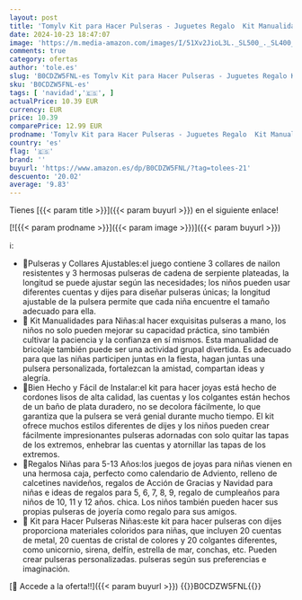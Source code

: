 ```yaml
---
layout: post
title: 'Tomylv Kit para Hacer Pulseras - Juguetes Regalo  Kit Manualidades para Niñas 5-13 Años  Fabricación Joyas para Navidad'
date: 2024-10-23 18:47:07
image: 'https://m.media-amazon.com/images/I/51Xv2JioL3L._SL500_._SL400_.jpg'
comments: true
category: ofertas
author: 'tole.es'
slug: 'B0CDZW5FNL-es Tomylv Kit para Hacer Pulseras - Juguetes Regalo Kit...'
sku: 'B0CDZW5FNL-es'
tags: [ 'navidad','🇪🇸', ]
actualPrice: 10.39 EUR
currency: EUR
price: 10.39
comparePrice: 12.99 EUR
prodname: 'Tomylv Kit para Hacer Pulseras - Juguetes Regalo  Kit Manualidades para Niñas 5-13 Años  Fabricación Joyas para Navidad'
country: 'es'
flag: '🇪🇸'
brand: ''
buyurl: 'https://www.amazon.es/dp/B0CDZW5FNL/?tag=tolees-21'
descuento: '20.02'
average: '9.83'
---
```


Tienes [{{< param title >}}]({{< param buyurl >}}) en el siguiente enlace!

[![{{< param prodname >}}]({{< param image >}})]({{< param buyurl >}})

ℹ️:

- 🌈Pulseras y Collares Ajustables:el juego contiene 3 collares de nailon resistentes y 3 hermosas pulseras de cadena de serpiente plateadas, la longitud se puede ajustar según las necesidades; los niños pueden usar diferentes cuentas y dijes para diseñar pulseras únicas; la longitud ajustable de la pulsera permite que cada niña encuentre el tamaño adecuado para ella.
- 🏰 Kit Manualidades para Niñas:al hacer exquisitas pulseras a mano, los niños no solo pueden mejorar su capacidad práctica, sino también cultivar la paciencia y la confianza en sí mismos. Esta manualidad de bricolaje también puede ser una actividad grupal divertida. Es adecuado para que las niñas participen juntas en la fiesta, hagan juntas una pulsera personalizada, fortalezcan la amistad, compartan ideas y alegría.
- 🐳Bien Hecho y Fácil de Instalar:el kit para hacer joyas está hecho de cordones lisos de alta calidad, las cuentas y los colgantes están hechos de un baño de plata duradero, no se decolora fácilmente, lo que garantiza que la pulsera se verá genial durante mucho tiempo. El kit ofrece muchos estilos diferentes de dijes y los niños pueden crear fácilmente impresionantes pulseras adornadas con solo quitar las tapas de los extremos, enhebrar las cuentas y atornillar las tapas de los extremos.
- 🎉Regalos Niñas para 5-13 Años:los juegos de joyas para niñas vienen en una hermosa caja, perfecto como calendario de Adviento, relleno de calcetines navideños, regalos de Acción de Gracias y Navidad para niñas e ideas de regalos para 5, 6, 7, 8, 9, regalo de cumpleaños para niños de 10, 11 y 12 años. chica. Los niños también pueden hacer sus propias pulseras de joyería como regalo para sus amigos.
- 🦄 Kit para Hacer Pulseras Niñas:este kit para hacer pulseras con dijes proporciona materiales coloridos para niñas, que incluyen 20 cuentas de metal, 20 cuentas de cristal de colores y 20 colgantes diferentes, como unicornio, sirena, delfín, estrella de mar, conchas, etc. Pueden crear pulseras personalizadas. pulseras según sus preferencias e imaginación.

[🛒 Accede a la oferta!!]({{< param buyurl >}})
{{<world>}}B0CDZW5FNL{{</world>}}
